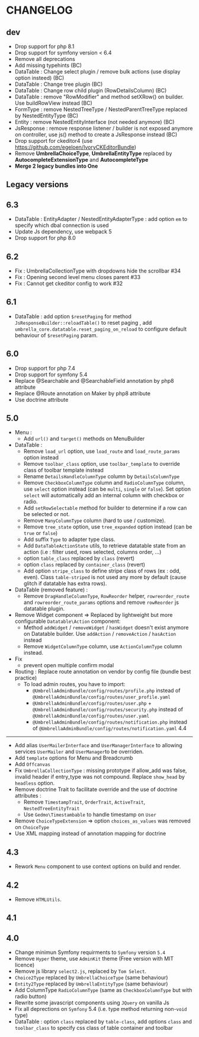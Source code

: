 CHANGELOG
=========

dev
---
 * Drop support for php 8.1
 * Drop support for symfony version < 6.4
 * Remove all deprecations
 * Add missing typehints (BC)
 * DataTable : Change select plugin / remove bulk actions (use display option insteed) (BC)
 * DataTable : Change tree plugin (BC)
 * DataTable : Change row child plugin (RowDetailsColumn) (BC)
 * DataTable : remove "RowModifier" and method setXRow() on builder. Use buildRowView instead (BC)
 * FormType : remove NestedTreeType / NestedParentTreeType replaced by NestedEntityType (BC)
 * Entity : remove NestedEntityInterface (not needed anymore) (BC)
 * JsResponse : remove response listener / builder is not exposed anymore on controller, use js() method to create a JsResponse instead (BC)
 * Drop support for ckeditor4 (use https://github.com/egeloen/IvoryCKEditorBundle)
 * Remove **UmbrellaChoiceType**, **UmbrellaEntityType** replaced by **AutocompleteExtensionType** and **AutocompleteType** 
 * **Merge 2 legacy bundles into One**

## Legacy versions

6.3
---
 * DataTable : EntityAdapter / NestedEntityAdapterType : add option `em` to specify which dbal connection is used
 * Update Js dependency, use webpack 5
 * Drop support for php 8.0


6.2
---
 * Fix : UmbrellaCollectionType with dropdowns hide the scrollbar #34
 * Fix : Opening second level menu closes parent #33
 * Fix : Cannot get ckeditor config to work #32

6.1
---
 * DataTable : add option `$resetPaging` for method `JsResponseBuilder::reloadTable()` to reset paging , add `umbrella_core.datatable.reset_paging_on_reload` to configure default behaviour of `$resetPaging` param.

6.0
---
 * Drop support for php 7.4
 * Drop support for symfony 5.4
 * Replace @Searchable and @SearchableField annotation by php8 attribute
 * Replace @Route annotation on Maker by php8 attribute
 * Use doctrine attribute

5.0
---
 * Menu :
   * Add `url()` and `target()` methods on MenuBuilder
 * DataTable :
   * Remove `load_url` option, use `load_route` and `load_route_params` option instead
   * Remove `toolbar_class` option, use `toolbar_template` to override class of toolbar template instead
   * Rename `DetailsHandleColumnType` column  by `DetailsColumnType`
   * Remove `CheckboxColumnType` column and `RadioColumnType` column, use `select` option instead (can be `multi`, `single` or `false`). Set option `select` will automatically add an internal column with checkbox or radio. 
   * Add `setRowSelectable` method for builder to determine if a row can be selected or not.
   * Remove `ManyColumnType` column (hard to use / customize).
   * Remove `tree_state` option, use `tree_expanded` option instead (can be `true` or `false`)
   * Add suffix `Type` to adapter type class.
   * Add `DataTableActionState` utils, to retrieve datatable state from an action (i.e : filter used, rows selected, columns order, ...)
   * option `table_class` replaced by `class` (revert)
   * option `class` replaced by `container_class` (revert)
   * Add option `stripe_class` to define stripe class of rows (ex : odd, even). Class `table-striped` is not used any more by default (cause glitch if datatable has extra rows).
 * DataTable (removed feature) :
   * Remove `DragHandleColumnType`, `RowReorder` helper, `rowreorder_route` and `rowreorder_route_params` options and remove `rowReorder` js datatable plugin.
 * Remove Widget component => Replaced by lightweight but more configurable `Datatable\Action` component:
   * Method `addWidget` / `removeWidget` / `hasWidget` doesn't exist anymore on Datatable builder. Use `addAction` /  `removeAction` / `hasAction` instead
   * Remove `WidgetColumnType` column, use `ActionColumnType` column instead.
 * Fix 
   * prevent open multiple confirm modal
 * Routing : Replace route annotation on vendor by config file (bundle best practice)
   * To load admin routes, you have to import:
     * `@UmbrellaAdminBundle/config/routes/profile.php` instead of `@UmbrellaAdminBundle/config/routes/user_profile.yaml`
     * `@UmbrellaAdminBundle/config/routes/user.php` + `@UmbrellaAdminBundle/config/routes/security.php` instead of `@UmbrellaAdminBundle/config/routes/user.yaml`
     * `@UmbrellaAdminBundle/config/routes/notification.php` instead of `@UmbrellaAdminBundle/config/routes/notification.yaml`
4.4
---
 * Add alias `UserMailerInterface` and `UserManagerInterface`  to allowing services `UserMailer` and `UserManager`to be overriden.
 * Add `template` options for Menu and Breadcrumb
 * Add `Offcanvas`
 * Fix `UmbrellaCollectionType` : missing prototype if allow_add was false, invalid header if entry_type was not compound. Replace `show_head` by `headless` option.
 * Remove doctrine Trait to facilitate override and the use of doctrine attributes :
   * Remove `TimestampTrait`, `OrderTrait`, `ActiveTrait`, `NestedTreeEntityTrait`
   * Use `Gedmo\Timestambable` to handle timestamp on `User`
 * Remove `ChoiceTypeExtension` => option `choices_as_values` was removed on `ChoiceType`
 * Use XML mapping instead of annotation mapping for doctrine

4.3
---
* Rework `Menu` component to use context options on build and render.

4.2
---
* Remove `HTMLUtils`.

4.1
---

4.0
---

* Change minimun Symfony requirments to `Symfony` version `5.4`
* Remove `Hyper` theme, use `AdminKit` theme (Free version with MIT licence)
* Remove js library `select2.js`, replaced by `Tom Select`.
* `Choice2Type` replaced by `UmbrellaChoiceType` (same behaviour)
* `Entity2Type` replaced by `UmbrellaEntityType` (same behaviour)
* Add ColumnType `RadioColumnType` (same as `CheckboxColumnType` but with radio button)
* Rewrite some javascript components using `JQuery` on vanilla Js
* Fix all deprections on `Symfony` 5.4 (i.e. type method returning non-`void` type)
* DataTable : option `class` replaced by `table-class`, add options `class` and `toolbar_class` to specify css class of table container and toolbar
